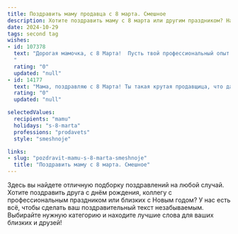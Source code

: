 ```yaml
---
title: Поздравить маму продавца с 8 марта. Смешное
description: Хотите поздравить маму с 8 марта или другим праздником? Наш ИИ создаст незабываемое поздравление, а вы обязательно выделитесь среди других.  
date: 2024-10-29
tags: second tag
wishes:
- id: 107378
  text: "Дорогая мамочка, с 8 Марта!  Пусть твой профессиональный опыт в сфере продаж пригодится тебе сегодня для того, чтобы «продать» папе и нам всем побольше весеннего настроения и улыбок!  Желаю тебе океан комплиментов, горы подарков и чтобы твой день был таким же сладким, как самые лучшие скидки!  Поздравляю!
  "
  rating: "0"
  updated: "null"
- id: 14177
  text: "Мама, поздравляю с 8 Марта! Ты такая крутая продавщица, что даже цветы в твоем магазине расцветают раньше времени! Пусть этот день принесет тебе столько радости, сколько упаковок шоколада ты обычно продаешь за час. Ты не просто продавец, ты – мастер превращения денег в улыбки! Береги себя и продолжай радовать нас своим обаянием и профессионализмом. С праздником, моя удивительная мама!"
  rating: "0"
  updated: "null"

selectedValues:
  recipients: "mamu"
  holidays: "s-8-marta"
  professions: "prodavets"
  style: "smeshnoje"

links:
- slug: "pozdravit-mamu-s-8-marta-smeshnoje"
  title: "Поздравить маму с 8 марта. Смешное"
---
```


Здесь вы найдете отличную подборку поздравлений на любой случай.
Хотите поздравить друга с днём рождения, коллегу с профессиональным праздником или близких с Новым годом? У нас есть всё, чтобы сделать ваш поздравительный текст незабываемым. Выбирайте нужную категорию и находите лучшие слова для ваших близких и друзей!
